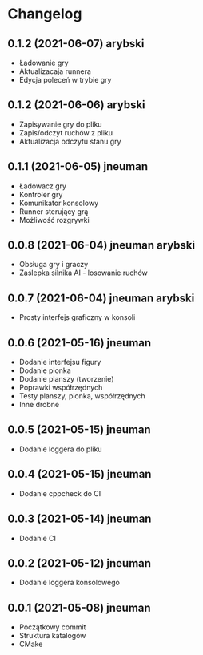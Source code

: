 # Changelog
## 0.1.2 (2021-06-07) arybski
 - Ładowanie gry
 - Aktualizacaja runnera 
 - Edycja poleceń w trybie gry
## 0.1.2 (2021-06-06) arybski
 - Zapisywanie gry do pliku
 - Zapis/odczyt ruchów z pliku
 - Aktualizacja odczytu stanu gry
## 0.1.1 (2021-06-05) jneuman
- Ładowacz gry
- Kontroler gry
- Komunikator konsolowy
- Runner sterujący grą
- Możliwość rozgrywki

## 0.0.8 (2021-06-04) jneuman arybski
- Obsługa gry i graczy
- Zaślepka silnika AI - losowanie ruchów

## 0.0.7 (2021-06-04) jneuman arybski
- Prosty interfejs graficzny w konsoli

## 0.0.6 (2021-05-16) jneuman
- Dodanie interfejsu figury
- Dodanie pionka
- Dodanie planszy (tworzenie)
- Poprawki współrzędnych
- Testy planszy, pionka, współrzędnych
- Inne drobne

## 0.0.5 (2021-05-15) jneuman
- Dodanie loggera do pliku

## 0.0.4 (2021-05-15) jneuman
- Dodanie cppcheck do CI

## 0.0.3 (2021-05-14) jneuman
- Dodanie CI

## 0.0.2 (2021-05-12) jneuman
- Dodanie loggera konsolowego

## 0.0.1 (2021-05-08) jneuman
- Początkowy commit
- Struktura katalogów
- CMake

